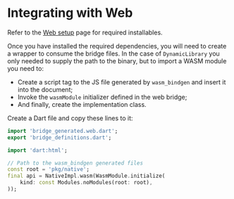 # Integrating with Web

Refer to the [Web setup](../template/setup_web.md) page for required installables.

Once you have installed the required dependencies, you will need to create a wrapper
to consume the bridge files. In the case of `DynamicLibrary`
you only needed to supply the path to the binary,
but to import a WASM module you need to:

- Create a script tag to the JS file generated by `wasm_bindgen` and insert it into the document;
- Invoke the `wasmModule` initializer defined in the
  web bridge;
- And finally, create the implementation class.

Create a Dart file and copy these lines to it:

```dart
import 'bridge_generated.web.dart';
export 'bridge_definitions.dart';

import 'dart:html';

// Path to the wasm_bindgen generated files
const root = 'pkg/native';
final api = NativeImpl.wasm(WasmModule.initialize(
    kind: const Modules.noModules(root: root),
));
```
